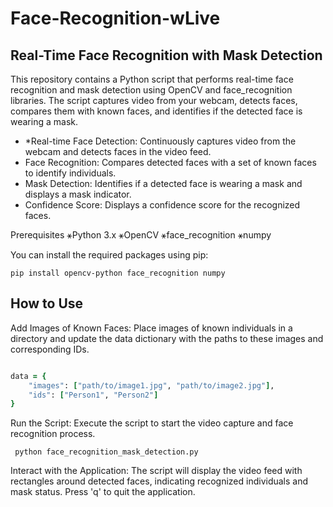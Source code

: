 # Face-Recognition-wLive
 
## Real-Time Face Recognition with Mask Detection

This repository contains a Python script that performs real-time face recognition and mask detection using OpenCV and face_recognition libraries. 
The script captures video from your webcam, detects faces, compares them with known faces, and identifies if the detected face is wearing a mask.

* *Real-time Face Detection: Continuously captures video from the webcam and detects faces in the video feed.
* Face Recognition: Compares detected faces with a set of known faces to identify individuals.
* Mask Detection: Identifies if a detected face is wearing a mask and displays a mask indicator.
* Confidence Score: Displays a confidence score for the recognized faces.

Prerequisites
⚹Python 3.x
⚹OpenCV
⚹face_recognition
⚹numpy

You can install the required packages using pip:

```
pip install opencv-python face_recognition numpy
```

## How to Use

Add Images of Known Faces: Place images of known individuals in a directory and update the data dictionary with the paths to these images and corresponding IDs.


```ruby

data = {
    "images": ["path/to/image1.jpg", "path/to/image2.jpg"],
    "ids": ["Person1", "Person2"]
}

```

Run the Script: Execute the script to start the video capture and face recognition process.

```
 python face_recognition_mask_detection.py

```

Interact with the Application: The script will display the video feed with rectangles around detected faces, indicating recognized individuals and mask status. Press 'q' to quit the application.